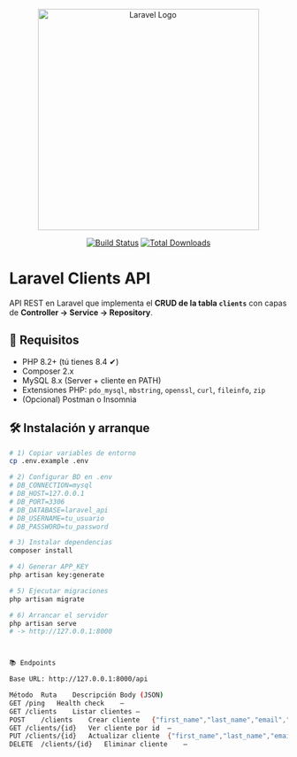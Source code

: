 
<p align="center"><a href="https://laravel.com" target="_blank"><img src="https://raw.githubusercontent.com/laravel/art/master/logo-lockup/5%20SVG/2%20CMYK/1%20Full%20Color/laravel-logolockup-cmyk-red.svg" width="400" alt="Laravel Logo"></a></p>

<p align="center">
<a href="https://github.com/laravel/framework/actions"><img src="https://github.com/laravel/framework/workflows/tests/badge.svg" alt="Build Status"></a>
<a href="https://packagist.org/packages/laravel/framework"><img src="https://img.shields.io/packagist/dt/laravel/framework" alt="Total Downloads"></a>
<a href="https://img.shields.io/badge/PHP-8.4-blue" alt="PHP"></a>
<a href="https://img.shields.io/badge/Laravel-11.x-red" alt="Laravel"></a>
</p>

# Laravel Clients API

API REST en Laravel que implementa el **CRUD de la tabla `clients`** con capas de **Controller → Service → Repository**.

## 🚀 Requisitos
- PHP 8.2+ (tú tienes 8.4 ✔)
- Composer 2.x
- MySQL 8.x (Server + cliente en PATH)
- Extensiones PHP: `pdo_mysql`, `mbstring`, `openssl`, `curl`, `fileinfo`, `zip`
- (Opcional) Postman o Insomnia

## 🛠️ Instalación y arranque

```bash
# 1) Copiar variables de entorno
cp .env.example .env

# 2) Configurar BD en .env
# DB_CONNECTION=mysql
# DB_HOST=127.0.0.1
# DB_PORT=3306
# DB_DATABASE=laravel_api
# DB_USERNAME=tu_usuario
# DB_PASSWORD=tu_password

# 3) Instalar dependencias
composer install

# 4) Generar APP_KEY
php artisan key:generate

# 5) Ejecutar migraciones
php artisan migrate

# 6) Arrancar el servidor
php artisan serve
# -> http://127.0.0.1:8000



📚 Endpoints

Base URL: http://127.0.0.1:8000/api

Método	Ruta	Descripción	Body (JSON)
GET	/ping	Health check	—
GET	/clients	Listar clientes	—
POST	/clients	Crear cliente	{"first_name","last_name","email","nit"}
GET	/clients/{id}	Ver cliente por id	—
PUT	/clients/{id}	Actualizar cliente	{"first_name","last_name","email","nit"}
DELETE	/clients/{id}	Eliminar cliente	—
